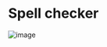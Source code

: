 # Spell checker
![image](https://user-images.githubusercontent.com/76725996/122661679-70ad8e80-d1aa-11eb-97b2-f459a36a7b22.png)

